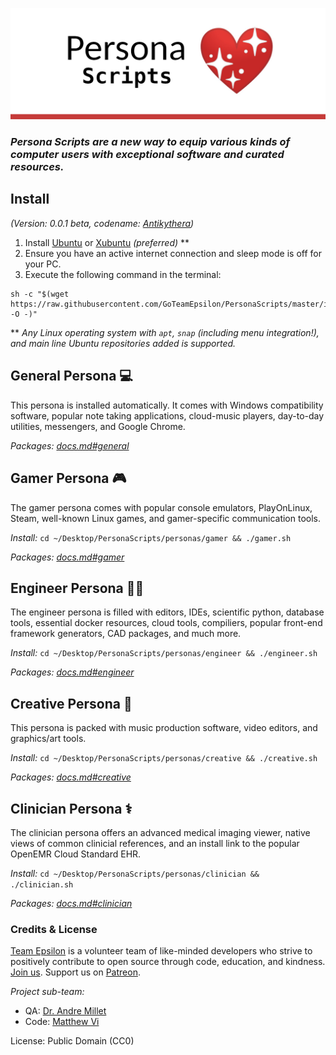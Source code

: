 ![IMG](./logo.png)

### _Persona Scripts are a new way to equip various kinds of computer users with exceptional software and curated resources._ ###

## Install

_(Version: 0.0.1 *beta*, codename: [Antikythera](https://en.wikipedia.org/wiki/Antikythera_mechanism))_

1. Install [Ubuntu](https://www.ubuntu.com/download/desktop) or [Xubuntu](https://xubuntu.org/) _(preferred)_ **
2. Ensure you have an active internet connection and sleep mode is off for your PC. 
3. Execute the following command in the terminal:
```
sh -c "$(wget https://raw.githubusercontent.com/GoTeamEpsilon/PersonaScripts/master/install.sh -O -)"
```

** _Any Linux operating system with `apt`, `snap` (including menu integration!), and main line Ubuntu repositories added is supported._

## General Persona 💻

This persona is installed automatically. It comes with Windows compatibility software, popular note taking applications, cloud-music players, day-to-day utilities, messengers, and Google Chrome.

_Packages: [docs.md#general](https://github.com/GoTeamEpsilon/PersonaScripts/blob/master/personas/docs.md#general)_

## Gamer Persona 🎮

The gamer persona comes with popular console emulators, PlayOnLinux, Steam, well-known Linux games, and gamer-specific communication tools.

_Install:_ `cd ~/Desktop/PersonaScripts/personas/gamer && ./gamer.sh`

_Packages: [docs.md#gamer](https://github.com/GoTeamEpsilon/PersonaScripts/blob/master/personas/docs.md#gamer)_

## Engineer Persona 👩‍💻

The engineer persona is filled with editors, IDEs, scientific python, database tools, essential docker resources, cloud tools, compiliers, popular front-end framework generators, CAD packages, and much more. 

_Install:_ `cd ~/Desktop/PersonaScripts/personas/engineer && ./engineer.sh`

_Packages: [docs.md#engineer](https://github.com/GoTeamEpsilon/PersonaScripts/blob/master/personas/docs.md#engineer)_

## Creative Persona 🎨

This persona is packed with music production software, video editors, and graphics/art tools.

_Install:_ `cd ~/Desktop/PersonaScripts/personas/creative && ./creative.sh`

_Packages: [docs.md#creative](https://github.com/GoTeamEpsilon/PersonaScripts/blob/master/personas/docs.md#creative)_

## Clinician Persona ⚕️

The clinician persona offers an advanced medical imaging viewer, native views of common clinicial references, and an install link to the popular OpenEMR Cloud Standard EHR.

_Install:_ `cd ~/Desktop/PersonaScripts/personas/clinician && ./clinician.sh`

_Packages: [docs.md#clinician](https://github.com/GoTeamEpsilon/PersonaScripts/blob/master/personas/docs.md#clinician)_


### Credits & License

[Team Epsilon](https://github.com/GoTeamEpsilon/purpose) is a volunteer team of like-minded developers who strive to positively contribute to open source through code, education, and kindness. [Join us](https://github.com/GoTeamEpsilon/purpose/issues/new). Support us on [Patreon](https://www.patreon.com/matthewvi).

_Project sub-team:_
- QA: [Dr. Andre Millet](https://github.com/andremillet)
- Code: [Matthew Vi](https://github.com/matthewvi)

License: Public Domain (CC0)
